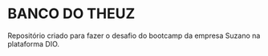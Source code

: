 # BANCO DO THEUZ

Repositório criado para fazer o desafio do bootcamp da empresa Suzano na plataforma DIO.
